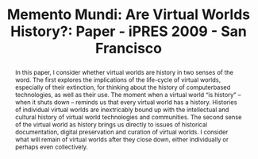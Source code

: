 ---
abstract: In this paper, I consider whether virtual worlds are history in two senses
  of the word. The first explores the implications of the life-cycle of virtual worlds,
  especially of their extinction, for thinking about the history of computerbased
  technologies, as well as their use. The moment when a virtual world “is history”
  – when it shuts down – reminds us that every virtual world has a history. Histories
  of individual virtual worlds are inextricably bound up with the intellectual and
  cultural history of virtual world technologies and communities. The second sense
  of the virtual world as history brings us directly to issues of historical documentation,
  digital preservation and curation of virtual worlds. I consider what will remain
  of virtual worlds after they close down, either individually or perhaps even collectively.
creators:
- Lowood, Henry
date: null
document_url: https://services.phaidra.univie.ac.at/api/object/o:294003/download
grand_parent: iPRES
institutions: []
keywords:
- san francisco
landing_page_url: https://phaidra.univie.ac.at/o:294003
language: eng
layout: publication
license: CC BY-SA 3.0 AT
notes_url: null
parent: iPRES 2009
presentation_url: null
size: 724952
source_name: iPRES
title: 'Memento Mundi: Are Virtual Worlds History?: Paper - iPRES 2009 - San Francisco'
type: paper
year: 2009
---